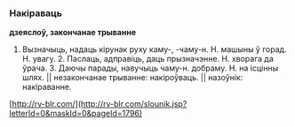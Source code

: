 ### Накіраваць
**дзеяслоў, закончанае трыванне**

1. Вызначыць, надаць кірунак руху каму-, -чаму-н. Н. машыны ў горад. Н. увагу. 2. Паслаць, адправіць, даць прызначэнне. Н. хворага да ўрача. 3. Даючы парады, навучыць чаму-н. добраму. Н. на ісцінны шлях. || незакончанае трыванне: накіроўваць. || назоўнік: накіраванне.

<a rel="author">[http://rv-blr.com/](http://rv-blr.com/slounik.jsp?letterId=0&maskId=0&pageId=1796)</a>
